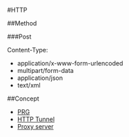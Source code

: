 
#HTTP

##Method

###Post

Content-Type:
+ application/x-www-form-urlencoded
+ multipart/form-data
+ application/json
+ text/xml

##Concept

+ [PRG](https://en.wikipedia.org/wiki/Post/Redirect/Get)
+ [HTTP Tunnel](https://en.wikipedia.org/wiki/HTTP_tunnel)
+ [Proxy server](https://en.wikipedia.org/wiki/Proxy_server#Web_proxy_servers)
